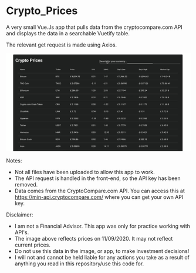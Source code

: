 # Crypto_Prices
A very small Vue.Js app that pulls data from the cryptocompare.com API and displays the data in a searchable Vuetify table.

The relevant get request is made using Axios.

![image](https://github.com/SamuelScotts/Crypto_Prices/blob/master/Crypto_Prices.png)

Notes: 
- Not all files have been uploaded to allow this app to work.
- The API request is handled in the front-end, so the API key has been removed.
- Data comes from the CryptoCompare.com API.  You can access this at https://min-api.cryptocompare.com/ where you can get your own API key.

Disclaimer:
- I am not a Financial Advisor.  This app was only for practice working with API's.
- The image above reflects prices on 11/09/2020.  It may not reflect current prices.
- Do not use this data in the image, or app, to make investment decisions!
- I will not and cannot be held liable for any actions you take as a result of anything you read in this repository/use this code for.

